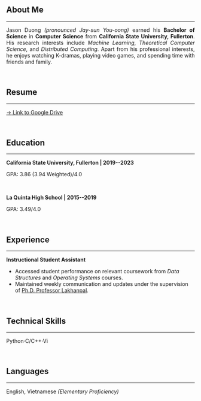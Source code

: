 
## About Me

---

<div style="text-align: justify">

Jason Duong _(pronounced Jay-sun You-oong)_ earned his __Bachelor of Science__ in __Computer Science__ from __California State University, Fullerton__. His research interests include _Machine Learning_, _Theoretical Computer Science_, and _Distributed Computing_. Apart from his professional interests, he enjoys watching K-dramas, playing video games, and spending time with friends and family.

</div>

<br/>

## Resume

---

[$\rightarrow$ Link to Google Drive](https://drive.google.com/file/d/1PUp-58SJnferfg-6D4Wy1JdRm-xsLxqV/view?usp=sharing)

<br />

## Education

---

__California State University, Fullerton $|$ 2019--2023__

GPA: 3.86 (3.94 Weighted)/4.0

<br/>

__La Quinta High School $|$ 2015--2019__

GPA: 3.49/4.0

<br/>

## Experience

---

__Instructional Student Assistant__

- Accessed student performance on relevant coursework from _Data Structures_ and _Operating Systems_ courses.
- Maintained weekly communication and updates under the supervision of [Ph.D. Professor Lakhanpal](https://www.linkedin.com/in/shilpa-lakhanpal).

<br/>

## Technical Skills

---

Python·C/C++·Vi

<br/>

## Languages

---

English, Vietnamese _(Elementary Proficiency)_
